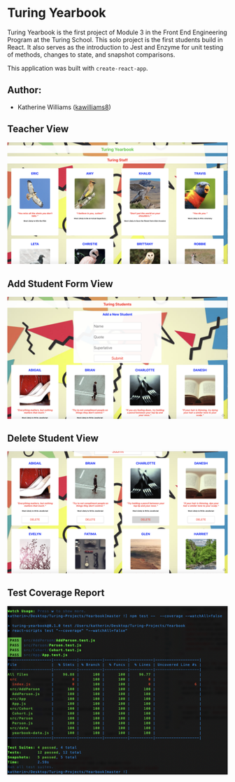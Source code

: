 # Turing Yearbook

Turing Yearbook is the first project of Module 3 in the Front End Engineering Program at the Turing School. This solo project is the first students build in React. It also serves as the introduction to Jest and Enzyme for unit testing of methods,  changes to state, and snapshot comparisons.

This application was built with `create-react-app`.

## Author:
* Katherine Williams ([kawilliams8](https://github.com/kawilliams8))

## Teacher View
![Teachers](https://github.com/kawilliams8/Yearbook/blob/master/src/images/teachers.png)

## Add Student Form View
![Add Student](https://github.com/kawilliams8/Yearbook/blob/master/src/images/Form.png)

## Delete Student View
![Delete Student](https://github.com/kawilliams8/Yearbook/blob/master/src/images/Delete.png)

## Test Coverage Report
![Coverage](https://github.com/kawilliams8/Yearbook/blob/master/src/images/TestCoverage.png)

